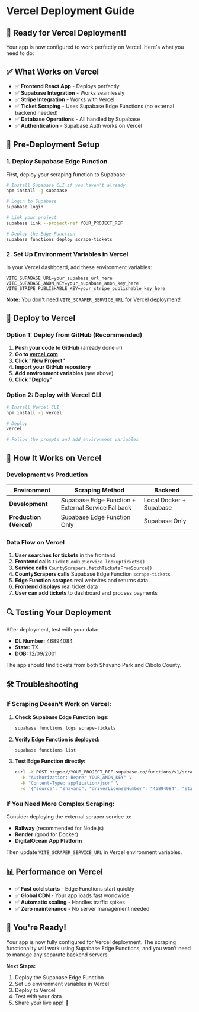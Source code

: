 # Vercel Deployment Guide

## 🚀 **Ready for Vercel Deployment!**

Your app is now configured to work perfectly on Vercel. Here's what you need to do:

## ✅ **What Works on Vercel**

- ✅ **Frontend React App** - Deploys perfectly
- ✅ **Supabase Integration** - Works seamlessly
- ✅ **Stripe Integration** - Works with Vercel
- ✅ **Ticket Scraping** - Uses Supabase Edge Functions (no external backend needed)
- ✅ **Database Operations** - All handled by Supabase
- ✅ **Authentication** - Supabase Auth works on Vercel

## 🔧 **Pre-Deployment Setup**

### **1. Deploy Supabase Edge Function**

First, deploy your scraping function to Supabase:

```bash
# Install Supabase CLI if you haven't already
npm install -g supabase

# Login to Supabase
supabase login

# Link your project
supabase link --project-ref YOUR_PROJECT_REF

# Deploy the Edge Function
supabase functions deploy scrape-tickets
```

### **2. Set Up Environment Variables in Vercel**

In your Vercel dashboard, add these environment variables:

```
VITE_SUPABASE_URL=your_supabase_url_here
VITE_SUPABASE_ANON_KEY=your_supabase_anon_key_here
VITE_STRIPE_PUBLISHABLE_KEY=your_stripe_publishable_key_here
```

**Note:** You don't need `VITE_SCRAPER_SERVICE_URL` for Vercel deployment!

## 🚀 **Deploy to Vercel**

### **Option 1: Deploy from GitHub (Recommended)**

1. **Push your code to GitHub** (already done ✅)
2. **Go to [vercel.com](https://vercel.com)**
3. **Click "New Project"**
4. **Import your GitHub repository**
5. **Add environment variables** (see above)
6. **Click "Deploy"**

### **Option 2: Deploy with Vercel CLI**

```bash
# Install Vercel CLI
npm install -g vercel

# Deploy
vercel

# Follow the prompts and add environment variables
```

## 🎯 **How It Works on Vercel**

### **Development vs Production**

| Environment | Scraping Method | Backend |
|-------------|----------------|---------|
| **Development** | Supabase Edge Function + External Service Fallback | Local Docker + Supabase |
| **Production (Vercel)** | Supabase Edge Function Only | Supabase Only |

### **Data Flow on Vercel**

1. **User searches for tickets** in the frontend
2. **Frontend calls** `TicketLookupService.lookupTickets()`
3. **Service calls** `CountyScrapers.fetchTicketsFromSource()`
4. **CountyScrapers calls** Supabase Edge Function `scrape-tickets`
5. **Edge Function scrapes** real websites and returns data
6. **Frontend displays** real ticket data
7. **User can add tickets** to dashboard and process payments

## 🔍 **Testing Your Deployment**

After deployment, test with your data:
- **DL Number:** 46894084
- **State:** TX
- **DOB:** 12/09/2001

The app should find tickets from both Shavano Park and Cibolo County.

## 🛠️ **Troubleshooting**

### **If Scraping Doesn't Work on Vercel:**

1. **Check Supabase Edge Function logs:**
   ```bash
   supabase functions logs scrape-tickets
   ```

2. **Verify Edge Function is deployed:**
   ```bash
   supabase functions list
   ```

3. **Test Edge Function directly:**
   ```bash
   curl -X POST https://YOUR_PROJECT_REF.supabase.co/functions/v1/scrape-tickets \
     -H "Authorization: Bearer YOUR_ANON_KEY" \
     -H "Content-Type: application/json" \
     -d '{"source": "shavano", "driverLicenseNumber": "46894084", "state": "TX", "dob": "12/09/2001"}'
   ```

### **If You Need More Complex Scraping:**

Consider deploying the external scraper service to:
- **Railway** (recommended for Node.js)
- **Render** (good for Docker)
- **DigitalOcean App Platform**

Then update `VITE_SCRAPER_SERVICE_URL` in Vercel environment variables.

## 📊 **Performance on Vercel**

- ✅ **Fast cold starts** - Edge Functions start quickly
- ✅ **Global CDN** - Your app loads fast worldwide
- ✅ **Automatic scaling** - Handles traffic spikes
- ✅ **Zero maintenance** - No server management needed

## 🎉 **You're Ready!**

Your app is now fully configured for Vercel deployment. The scraping functionality will work using Supabase Edge Functions, and you won't need to manage any separate backend servers.

**Next Steps:**
1. Deploy the Supabase Edge Function
2. Set up environment variables in Vercel
3. Deploy to Vercel
4. Test with your data
5. Share your live app! 🚀
